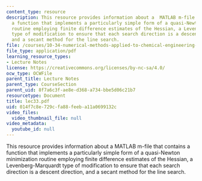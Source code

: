 ```yaml
---
content_type: resource
description: This resource provides information about a  MATLAB m-file that contains
  a function that implements a particularly simple form of a quasi-Newton minimization
  routine employing finite difference estimates of the Hessian, a Levenberg-Marquardt
  type of modification to ensure that each search direction is a descent direction,
  and a secant method for the line search.
file: /courses/10-34-numerical-methods-applied-to-chemical-engineering-fall-2005/014f7c8e729cfa88feeba11a0699132c_lec33.pdf
file_type: application/pdf
learning_resource_types:
- Lecture Notes
license: https://creativecommons.org/licenses/by-nc-sa/4.0/
ocw_type: OCWFile
parent_title: Lecture Notes
parent_type: CourseSection
parent_uid: 8f7a6c3f-ae8e-d368-a734-bbe5d06c21b7
resourcetype: Document
title: lec33.pdf
uid: 014f7c8e-729c-fa88-feeb-a11a0699132c
video_files:
  video_thumbnail_file: null
video_metadata:
  youtube_id: null
---
```

This resource provides information about a  MATLAB m-file that contains a function that implements a particularly simple form of a quasi-Newton minimization routine employing finite difference estimates of the Hessian, a Levenberg-Marquardt type of modification to ensure that each search direction is a descent direction, and a secant method for the line search.